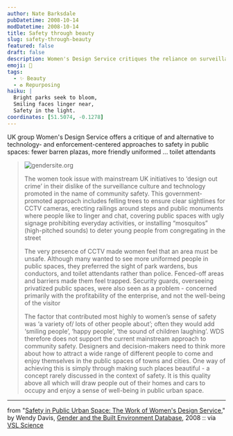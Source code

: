 ```yaml
---
author: Nate Barksdale
pubDatetime: 2008-10-14
modDatetime: 2008-10-14
title: Safety through beauty
slug: safety-through-beauty
featured: false
draft: false
description: Women's Design Service critiques the reliance on surveillance and enforcement in urban safety, advocating for more inviting public spaces.
emoji: 🌸
tags:
  - ✨ Beauty
  - ♻️ Repurposing
haiku: |
  Bright parks seek to bloom,  
  Smiling faces linger near,  
  Safety in the light.
coordinates: [51.5074, -0.1278]
---
```


UK group Women's Design Service offers a critique of and alternative to technology- and enforcement-centered approaches to safety in public spaces: fewer barren plazas, more friendly uniformed ... toilet attendants

> ![gendersite.org](http://www.culture-making.com/media/cs4_hb.jpg)
>
> The women took issue with mainstream UK initiatives to ‘design out crime’ in their dislike of the surveillance culture and technology promoted in the name of community safety. This government-promoted approach includes felling trees to ensure clear sightlines for CCTV cameras, erecting railings around steps and public monuments where people like to linger and chat, covering public spaces with ugly signage prohibiting everyday activities, or installing “mosquitos” (high-pitched sounds) to deter young people from congregating in the street
>
> The very presence of CCTV made women feel that an area must be unsafe. Although many wanted to see more uniformed people in public spaces, they preferred the sight of park wardens, bus conductors, and toilet attendants rather than police. Fenced-off areas and barriers made them feel trapped. Security guards, overseeing privatized public spaces, were also seen as a problem - concerned primarily with the profitability of the enterprise, and not the well-being of the visitor
>
> The factor that contributed most highly to women’s sense of safety was ‘a variety of/ lots of other people about’; often they would add ‘smiling people’, ‘happy people’, ‘the sound of children laughing’. WDS therefore does not support the current mainstream approach to community safety. Designers and decision-makers need to think more about how to attract a wide range of different people to come and enjoy themselves in the public spaces of towns and cities. One way of achieving this is simply through making such places beautiful - a concept rarely discussed in the context of safety. It is this quality above all which will draw people out of their homes and cars to occupy and enjoy a sense of well-being in public urban space.

---

from "[Safety in Public Urban Space: The Work of Women's Design Service](https://www.google.com/search?q=%22Safety%20in%20Public%20Urban%20Space%3A%20The%20Work%20of%20Women%27s%20Design%20Service%22%20gendersite.org)," by Wendy Davis, [Gender and the Built Environment Database](http://www.gendersite.org/), 2008 :: via [VSL Science](http://web.archive.org/web/20081121204433/http://www.veryshortlist.com/science/)
